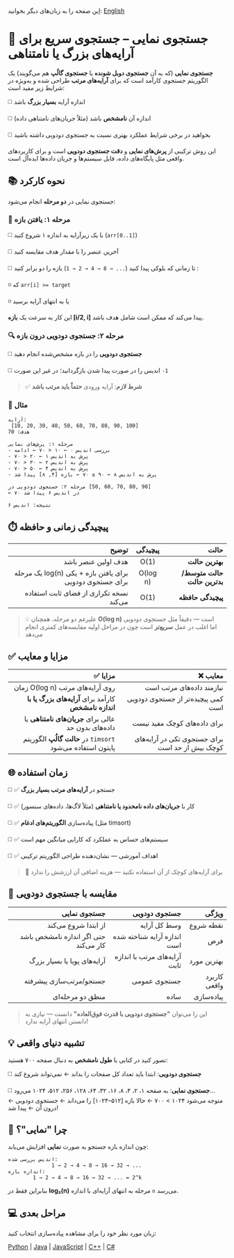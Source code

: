 اِین صفحه را به زبان‌های دیگر بخوانید: [English](/search/array-based-search/exponential-search/README.md)

# 🔎 جستجوی نمایی – جستجوی سریع برای آرایه‌های بزرگ یا نامتناهی

**جستجوی نمایی** (که به آن **جستجوی دوبل شونده** یا **جستجوی گالُپ** هم می‌گویند) یک الگوریتم جستجوی کارآمد است که برای **آرایه‌های مرتب** طراحی شده و به‌ویژه در شرایط زیر مفید است:

◻️ اندازه آرایه **بسیار بزرگ** باشد

◻️ اندازه آن **نامشخص** باشد (مثلاً جریان‌های نامتناهی داده)

◻️ بخواهید در برخی شرایط عملکرد بهتری نسبت به جستجوی دودویی داشته باشید

این روش ترکیبی از **پرش‌های نمایی** و **دقت جستجوی دودویی** است و برای کاربردهای واقعی مثل پایگاه‌های داده، فایل سیستم‌ها و جریان داده‌ها ایده‌آل است.

## 📚 نحوه کارکرد

جستجوی نمایی در **دو مرحله** انجام می‌شود:

### 🔁 مرحله ۱: یافتن بازه
◻️ با یک زیرآرایه به اندازه ۱ شروع کنید (`‭arr[0..1]‬`)

◻️ آخرین عنصر را با مقدار هدف مقایسه کنید

◻️ بازه را دو برابر کنید (`‭1 → 2 → 4 → 8 → ...‬`) تا زمانی که بلوکی پیدا کنید :
  
  ◽ که `‭arr[i] >= target‬`

  ◽ یا به انتهای آرایه برسید

این کار به سرعت یک **بازه [i/2, i]** پیدا می‌کند که ممکن است شامل هدف باشد.

### 🔍 مرحله ۲: جستجوی دودویی درون بازه
◻️ **جستجوی دودویی** را در بازه مشخص‌شده انجام دهید

◻️ اندیس را در صورت پیدا شدن بازگردانید؛ در غیر این صورت `‭-1‬`

> ✅ **شرط لازم**: آرایه ورودی **حتماً باید مرتب باشد**

### 🧩 مثال

```text
آرایه:
 ‭[10, 20, 30, 40, 50, 60, 70, 80, 90, 100]‬
هدف: 70

مرحله ۱: پرش‌های نمایی
- بررسی اندیس ۰ ← ۱۰ < ۷۰ ← ادامه
- پرش به اندیس ۱ ← ۲۰ < ۷۰
- پرش به اندیس ۲ ← ۳۰ < ۷۰
- پرش به اندیس ۴ ← ۵۰ < ۷۰
- پرش به اندیس ۸ ← ۹۰ ≥ ۷۰ ← بازه [۴, ۸] پیدا شد

مرحله ۲: جستجوی دودویی در ‭[50, 60, 70, 80, 90]‬
← ۷۰ در اندیس ۶ پیدا شد

نتیجه: اندیس ۶
```

## ⏱️ پیچیدگی زمانی و حافظه

| توضیح | پیچیدگی | حالت |
|-------------:|:-----------:|--------------------:|
| هدف اولین عنصر باشد | O(1) | **بهترین حالت** |
| یک مرحله log(n) برای یافتن بازه + یکی برای جستجوی دودویی | O(log n) | **حالت متوسط/بدترین حالت** |
| نسخه تکراری از فضای ثابت استفاده می‌کند | O(1) | **پیچیدگی حافظه** |


> 💡 علیرغم دو مرحله، همچنان **O(log n)** است — دقیقاً مثل جستجوی دودویی  
> اما اغلب در عمل **سریع‌تر** است چون در مراحل اولیه مقایسه‌های کمتری انجام می‌دهد

## ✅ مزایا و معایب

| ✅ مزایا | ❌ معایب |
|-------:|--------:|
| زمان O(log n) روی آرایه‌های مرتب | نیازمند داده‌های مرتب است |
| کارآمد برای **آرایه‌های بزرگ یا با اندازه نامشخص** | کمی پیچیده‌تر از جستجوی دودویی است |
| عالی برای **جریان‌های نامتناهی** یا داده‌های بدون حد | برای داده‌های کوچک مفید نیست |
| در **حالت گالُپ** الگوریتم `timsort` پایتون استفاده می‌شود | برای جستجوی تکی در آرایه‌های کوچک بیش از حد است

## 🌐 زمان استفاده

◻️ ✅ جستجو در **آرایه‌های مرتب بسیار بزرگ**

◻️ ✅ کار با **جریان‌های داده نامحدود یا نامتناهی** (مثلاً لاگ‌ها، داده‌های سنسور)

◻️ ✅ پیاده‌سازی **الگوریتم‌های ادغام** (مثل timsort)

◻️ ✅ سیستم‌های حساس به عملکرد که کارایی میانگین مهم است

◻️ ✅ اهداف آموزشی — نشان‌دهنده طراحی الگوریتم ترکیبی

> 🚫 برای آرایه‌های کوچک از آن استفاده نکنید — هزینه اضافی آن ارزشش را ندارد

## 🔁 مقایسه با جستجوی دودویی

| جستجوی نمایی | جستجوی دودویی | ویژگی |
|--------------------:|---------------:|--------:|
| از ابتدا شروع می‌کند | وسط کل آرایه | نقطه شروع |
| حتی اگر اندازه نامشخص باشد کار می‌کند | اندازه آرایه شناخته شده است | فرض |
| آرایه‌های پویا یا بسیار بزرگ | آرایه‌های مرتب با اندازه ثابت | بهترین مورد |
| جستجو/مرتب‌سازی پیشرفته | جستجوی عمومی | کاربرد واقعی |
| منطق دو مرحله‌ای | ساده | پیاده‌سازی |


> این را می‌توان **"جستجوی دودویی با قدرت فوق‌العاده"** دانست — نیازی به دانستن انتهای آرایه ندارد!

## 💡 تشبیه دنیای واقعی

تصور کنید در کتابی با **طول نامشخص** به دنبال صفحه ۷۰۰ هستید:

◻️ **جستجوی دودویی**: ابتدا باید تعداد کل صفحات را بداند ← نمی‌تواند شروع کند

◻️ **جستجوی نمایی**: به صفحه ۱، ۲، ۴، ۸، ۱۶، ۳۲، ۶۴، ۱۲۸، ۲۵۶، ۵۱۲، ۱۰۲۴ می‌رود...  
  ← متوجه می‌شود ۱۰۲۴ > ۷۰۰ ← حالا بازه [۵۱۲–۱۰۲۴] را می‌داند ← جستجوی دودویی درون آن ← پیدا شد!


## 🔄 چرا "نمایی"؟

چون اندازه بازه جستجو به صورت **نمایی** افزایش می‌یابد:
```
اندیس بررسی شده:
              ‭1 → 2 → 4 → 8 → 16 → 32 → ...‬
اندازه بازه:
        ‭1 → 2 → 4 → 8 → 16 → 32 → ... = 2^k‬
```

بنابراین فقط در **log₂(n)** مرحله به انتهای آرایه‌ای با اندازه `n` می‌رسد.

## 💻 مراحل بعدی

زبان مورد نظر خود را برای مشاهده پیاده‌سازی انتخاب کنید:

[Python](/search/array-based-search/exponential-search/python/) | [Java](/search/array-based-search/exponential-search/java/) | [JavaScript](/search/array-based-search/exponential-search/javascript/) | [C++](/search/array-based-search/exponential-search/cpp/) | [C#](/search/array-based-search/exponential-search/csharp/)